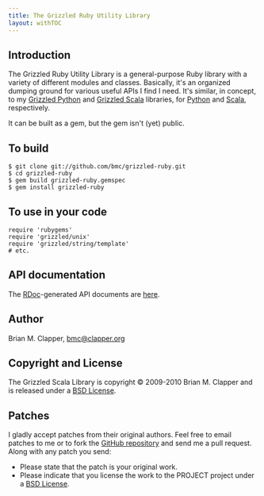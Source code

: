 ```yaml
---
title: The Grizzled Ruby Utility Library
layout: withTOC
---
```


## Introduction

The Grizzled Ruby Utility Library is a general-purpose Ruby library
with a variety of different modules and classes. Basically, it's an
organized dumping ground for various useful APIs I find I need. It's
similar, in concept, to my [Grizzled Python][] and [Grizzled Scala][]
libraries, for [Python][] and [Scala][], respectively.

It can be built as a gem, but the gem isn't (yet) public.

## To build

    $ git clone git://github.com/bmc/grizzled-ruby.git
    $ cd grizzled-ruby
    $ gem build grizzled-ruby.gemspec
    $ gem install grizzled-ruby

## To use in your code

    require 'rubygems'
    require 'grizzled/unix'
    require 'grizzled/string/template'
    # etc.
    
## API documentation

The [RDoc][]-generated API documents are [here](apidocs/).

## Author

Brian M. Clapper, [bmc@clapper.org][]

## Copyright and License

The Grizzled Scala Library is copyright &copy; 2009-2010 Brian M. Clapper
and is released under a [BSD License][].

## Patches

I gladly accept patches from their original authors. Feel free to email
patches to me or to fork the [GitHub repository][] and send me a pull
request. Along with any patch you send:

* Please state that the patch is your original work.
* Please indicate that you license the work to the PROJECT project
  under a [BSD License][].

[Grizzled Python]: http://software.clapper.org/grizzled-python/
[Grizzled Scala]: http://software.clapper.org/grizzled-scala/
[Scala]: http://www.scala-lang.org/
[Python]: http://www.python.org/
[BSD License]: license.html
[GitHub repository]: http://github.com/bmc/grizzled-ruby
[GitHub]: http://github.com/bmc/
[downloads area]: http://github.com/bmc/grizzled-ruby/downloads
[bmc@clapper.org]: mailto:bmc@clapper.org
[RDoc]: http://rdoc.sourceforge.net/
